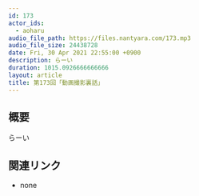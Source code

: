 ```yaml
---
id: 173
actor_ids:
  - aoharu
audio_file_path: https://files.nantyara.com/173.mp3
audio_file_size: 24438728
date: Fri, 30 Apr 2021 22:55:00 +0900
description: らーい
duration: 1015.0926666666666
layout: article
title: 第173回「動画撮影裏話」
---
```

## 概要

らーい

## 関連リンク

* none
